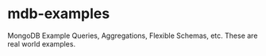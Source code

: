 # mdb-examples
MongoDB Example Queries, Aggregations, Flexible Schemas, etc. These are real world examples. 
